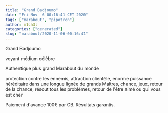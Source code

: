 ```yaml
---
title: "Grand Badjoumo"
date: "Fri Nov  6 00:16:41 CET 2020"
tags: ["marabout", "pipotron"]
author: m1ch3l
categories: ["generated"]
slug: "marabout/2020-11-06-00:16:41"
---
```


Grand Badjoumo

voyant médium célèbre

Authentique plus grand Marabout du monde

protection contre les ennemis, attraction clientèle, enorme puissance héréditaire dans une longue lignée de grands Maîtres, chance, jeux, retour de la chance, résout tous les problèmes, retour de l'être aimé ou qui vous est cher

Paiement d'avance 100€ par CB. Résultats garantis.
